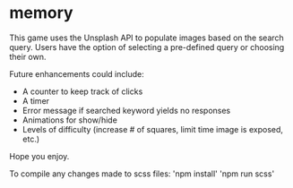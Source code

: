 # memory

This game uses the Unsplash API to populate images based on the search query. Users have the option of selecting a pre-defined query or choosing their own.

Future enhancements could include:
- A counter to keep track of clicks
- A timer
- Error message if searched keyword yields no responses
- Animations for show/hide
- Levels of difficulty (increase # of squares, limit time image is exposed, etc.)

Hope you enjoy.


To compile any changes made to scss files:
'npm install'
'npm run scss'